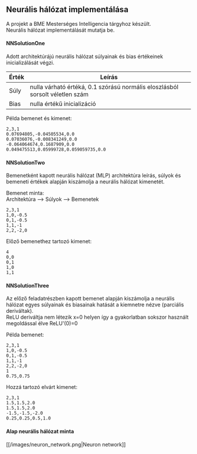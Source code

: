 ## Neurális hálózat implementálása

A projekt a BME Mesterséges Intelligencia tárgyhoz készült.   
Neurális hálózat implementálását mutatja be.

#### NNSolutionOne

Adott architektúrájú neurális hálózat súlyainak és bias értékeinek inicializálását végzi. 

| Érték | Leírás |
| ----- | ------ |
| Súly | nulla várható értéká, 0.1 szórású normális eloszlásból sorsolt véletlen szám |
| Bias | nulla értékű inicializáció | 

Példa bemenet és kimenet: 

```
2,3,1
0.07694805,-0.04505534,0.0
0.07036076,-0.008341249,0.0
-0.064064674,0.1687909,0.0
0.049475513,0.05999728,0.059059735,0.0
```

#### NNSolutionTwo

Bemenetként kapott neurális hálózat (MLP) architektúra leírás, súlyok és bemeneti értékek alapján kiszámolja a neurális hálózat kimenetét.

Bemenet minta:   
Architektúra --> Súlyok --> Bemenetek

```
2,3,1
1,0,-0.5
0,1,-0.5
1,1,-1
2,2,-2,0
```

Előző bemenethez tartozó kimenet:

```
4
0,0
0,1
1,0
1,1
```

#### NNSolutionThree

Az előző feladatrészben kapott bemenet alapján kiszámolja a neurális hálózat egyes súlyainak és biasainak hatását a kiemnetre nézve (parciális deriváltak).   
ReLU deriváltja nem létezik x=0 helyen így a gyakorlatban sokszor használt megoldással élve ReLU'(0)=0

Példa bemenet:

```
2,3,1
1,0,-0.5
0,1,-0.5
1,1,-1
2,2,-2,0
1
0.75,0.75
```

Hozzá tartozó elvárt kimenet:
```
2,3,1
1.5,1.5,2.0
1.5,1.5,2.0
-1.5,-1.5,-2.0
0.25,0.25,0.5,1.0
```

#### Alap neurális hálózat minta

[[/images/neuron_network.png|Neuron network]]
